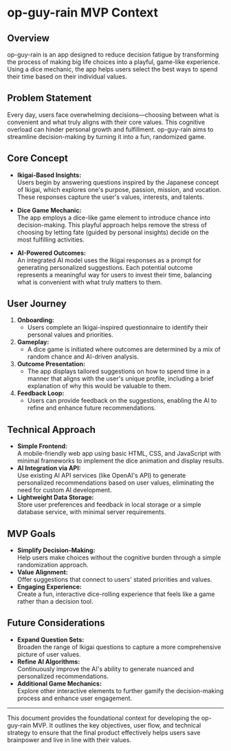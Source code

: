 # op-guy-rain MVP Context

## Overview
op-guy-rain is an app designed to reduce decision fatigue by transforming the process of making big life choices into a playful, game-like experience. Using a dice mechanic, the app helps users select the best ways to spend their time based on their individual values.

## Problem Statement
Every day, users face overwhelming decisions—choosing between what is convenient and what truly aligns with their core values. This cognitive overload can hinder personal growth and fulfillment. op-guy-rain aims to streamline decision-making by turning it into a fun, randomized game.

## Core Concept
- **Ikigai-Based Insights:**  
  Users begin by answering questions inspired by the Japanese concept of Ikigai, which explores one's purpose, passion, mission, and vocation. These responses capture the user's values, interests, and talents.

- **Dice Game Mechanic:**  
  The app employs a dice-like game element to introduce chance into decision-making. This playful approach helps remove the stress of choosing by letting fate (guided by personal insights) decide on the most fulfilling activities.

- **AI-Powered Outcomes:**  
  An integrated AI model uses the Ikigai responses as a prompt for generating personalized suggestions. Each potential outcome represents a meaningful way for users to invest their time, balancing what is convenient with what truly matters to them.

## User Journey
1. **Onboarding:**  
   - Users complete an Ikigai-inspired questionnaire to identify their personal values and priorities.
2. **Gameplay:**  
   - A dice game is initiated where outcomes are determined by a mix of random chance and AI-driven analysis.
3. **Outcome Presentation:**  
   - The app displays tailored suggestions on how to spend time in a manner that aligns with the user's unique profile, including a brief explanation of why this would be valuable to them.
4. **Feedback Loop:**  
   - Users can provide feedback on the suggestions, enabling the AI to refine and enhance future recommendations.

## Technical Approach
- **Simple Frontend:**  
  A mobile-friendly web app using basic HTML, CSS, and JavaScript with minimal frameworks to implement the dice animation and display results.
- **AI Integration via API:**  
  Use existing AI API services (like OpenAI's API) to generate personalized recommendations based on user values, eliminating the need for custom AI development.
- **Lightweight Data Storage:**  
  Store user preferences and feedback in local storage or a simple database service, with minimal server requirements.

## MVP Goals
- **Simplify Decision-Making:**  
  Help users make choices without the cognitive burden through a simple randomization approach.
- **Value Alignment:**  
  Offer suggestions that connect to users' stated priorities and values.
- **Engaging Experience:**  
  Create a fun, interactive dice-rolling experience that feels like a game rather than a decision tool.

## Future Considerations
- **Expand Question Sets:**  
  Broaden the range of Ikigai questions to capture a more comprehensive picture of user values.
- **Refine AI Algorithms:**  
  Continuously improve the AI's ability to generate nuanced and personalized recommendations.
- **Additional Game Mechanics:**  
  Explore other interactive elements to further gamify the decision-making process and enhance user engagement.

---

This document provides the foundational context for developing the op-guy-rain MVP. It outlines the key objectives, user flow, and technical strategy to ensure that the final product effectively helps users save brainpower and live in line with their values.
